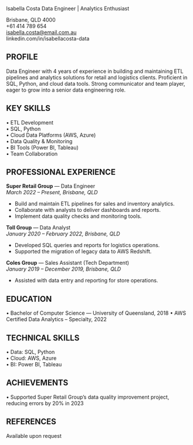 Isabella Costa
Data Engineer | Analytics Enthusiast

Brisbane, QLD 4000  
+61 414 789 654  
isabella.costa@email.com.au  
linkedin.com/in/isabellacosta-data

## PROFILE

Data Engineer with 4 years of experience in building and maintaining ETL pipelines and analytics solutions for retail and logistics clients. Proficient in SQL, Python, and cloud data tools. Strong communicator and team player, eager to grow into a senior data engineering role.

## KEY SKILLS

• ETL Development  
• SQL, Python  
• Cloud Data Platforms (AWS, Azure)  
• Data Quality & Monitoring  
• BI Tools (Power BI, Tableau)  
• Team Collaboration

## PROFESSIONAL EXPERIENCE

**Super Retail Group** — Data Engineer  
_March 2022 – Present, Brisbane, QLD_

- Build and maintain ETL pipelines for sales and inventory analytics.
- Collaborate with analysts to deliver dashboards and reports.
- Implement data quality checks and monitoring tools.

**Toll Group** — Data Analyst  
_January 2020 – February 2022, Brisbane, QLD_

- Developed SQL queries and reports for logistics operations.
- Supported the migration of legacy data to AWS Redshift.

**Coles Group** — Sales Assistant (Tech Department)  
_January 2019 – December 2019, Brisbane, QLD_

- Assisted with data entry and reporting for store operations.

## EDUCATION

• Bachelor of Computer Science — University of Queensland, 2018
• AWS Certified Data Analytics – Specialty, 2022

## TECHNICAL SKILLS

• Data: SQL, Python  
• Cloud: AWS, Azure  
• BI: Power BI, Tableau

## ACHIEVEMENTS

• Supported Super Retail Group’s data quality improvement project, reducing errors by 20% in 2023

## REFERENCES

Available upon request
